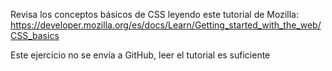 Revisa los conceptos básicos de CSS leyendo este tutorial de Mozilla:
https://developer.mozilla.org/es/docs/Learn/Getting_started_with_the_web/CSS_basics

Este ejercicio no se envía a GitHub, leer el tutorial es suficiente
